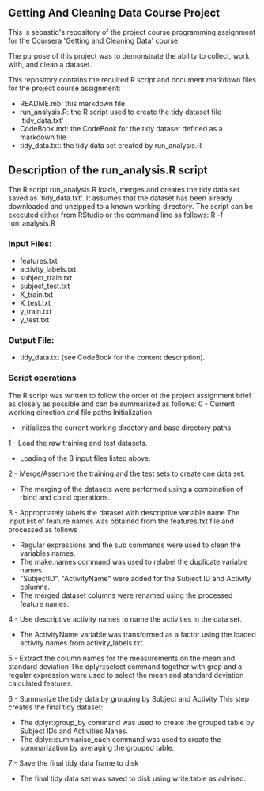 ## Getting And Cleaning Data Course Project
This is sebastid's repository of the project course programming assignment for the Coursera 'Getting and Cleaning Data' course.

The purpose of this project was to demonstrate the ability to collect, work with, and clean a dataset.

This repository contains the required R script and document markdown files for the project course assignment:
* README.mb: this markdown file.
* run_analysis.R: the R script used to create the tidy dataset file 'tidy_data.txt'
* CodeBook.md: the CodeBook for the tidy dataset defined as a markdown file
* tidy_data.txt: the tidy data set created by run_analysis.R

## Description of the run_analysis.R script
The R script run_analysis.R loads, merges and creates the tidy data set saved as 'tidy_data.txt'.
It assumes that the dataset has been already downloaded and unzipped to a known working directory.
The script can be executed either from RStudio or the command line as follows:
R -f run_analysis.R

### Input Files: 
* features.txt
* activity_labels.txt
* subject_train.txt
* subject_test.txt
* X_train.txt
* X_test.txt
* y_train.txt
* y_test.txt

### Output File:
* tidy_data.txt (see CodeBook for the content description).

### Script operations
The R script was written to follow the order of the project assignment brief as closely as possible and can be summarized as follows:
0 - Current working direction and file paths Initialization 
* Initializes the current working directory and base directory paths.

1 - Load the raw training and test datasets.
* Loading of the 8 input files listed above.

2 - Merge/Assemble the training and the test sets to create one data set.
* The merging of the datasets were performed using a combination of rbind and cbind operations.

3 - Appropriately labels the dataset with descriptive variable name
The input list of feature names was obtained from the features.txt file and processed as follows
* Regular expressions and the sub commands were used to clean the variables names.
* The make.names command was used to relabel the duplicate variable names.
* "SubjectID", "ActivityName" were added for the Subject ID  and Activity columns.
* The merged dataset columns were renamed using the processed feature names.

4 - Use descriptive activity names to name the activities in the data set.
* The ActivityName variable was transformed as a factor using the loaded activity names from activity_labels.txt.

5 - Extract the column names for the measurements on the mean and standard deviation 
The dplyr::select command together with grep and a regular expression were used to select the mean and standard deviation calculated features.

6 - Summarize the tidy data by grouping by Subject and Activity
This step creates the final tidy dataset:
* The dplyr::group_by command was used to create the grouped table by Subject IDs and Activities Nanes.
* The dplyr::summarise_each command was used to create the summarization  by averaging the grouped table.

7 - Save the final tidy data frame to disk
* The final tidy data set was saved to disk using write.table as advised.

